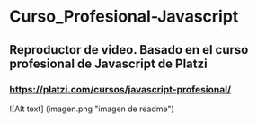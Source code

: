 # Curso_Profesional-Javascript

## Reproductor de video. Basado en el curso profesional de Javascript de Platzi
### https://platzi.com/cursos/javascript-profesional/

![Alt text] (imagen.png "imagen de readme")
